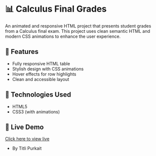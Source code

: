 # 📊 Calculus Final Grades

An animated and responsive HTML project that presents student grades from a Calculus final exam. This project uses clean semantic HTML and modern CSS animations to enhance the user experience.

## 🌟 Features

- Fully responsive HTML table
- Stylish design with CSS animations
- Hover effects for row highlights
- Clean and accessible layout

## 🧠 Technologies Used

- HTML5
- CSS3 (with animations)

## 🔗 Live Demo

[Click here to view live]( https://titli-purkait.github.io/Calculus-Final-Grades/)

- By Titli Purkait
